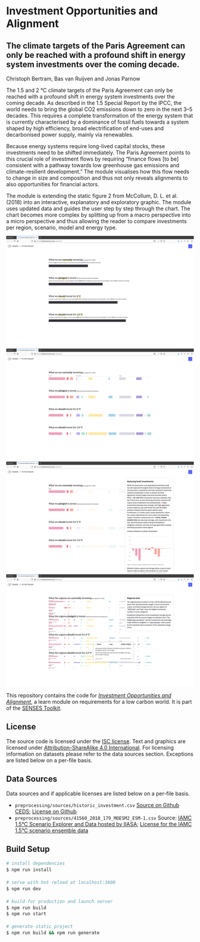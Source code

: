# Investment Opportunities and Alignment
## The climate targets of the Paris Agreement can only be reached with a profound shift in energy system investments over the coming decade.

Christoph Bertram, Bas van Ruijven and Jonas Parnow

The 1.5 and 2 °C climate targets of the Paris Agreement can only be reached with a profound shift in energy system investments over the coming decade. As described in the 1.5 Special Report by the IPCC, the world needs to bring the global CO2 emissions down to zero in the next 3–5 decades. This requires a complete transformation of the energy system that is currently characterised by a dominance of fossil fuels towards a system shaped by high efficiency, broad electrification of end-uses and decarbonised power supply, mainly via renewables.

Because energy systems require long-lived capital stocks, these investments need to be shifted immediately. The Paris Agreement points to this crucial role of investment flows by requiring “finance flows [to be] consistent with a pathway towards low greenhouse gas emissions and climate-resilient development.” The module visualises how this flow needs to change in size and composition and thus not only reveals alignments to also opportunities for financial actors.

The module is extending the static figure 2 from McCollum, D. L. et al. (2018) into an interactive, explanatory and exploratory graphic. The module uses updated data and guides the user step by step through the chart. The chart becomes more complex by splitting up from a macro perspective into a micro perspective and thus allowing the reader to compare investments per region, scenario, model and energy type.

![screenshot of the module](./screenshot_4.jpg)
![screenshot of the module](./screenshot_3.jpg)
![screenshot of the module](./screenshot_2.jpg)
![screenshot of the module](./screenshot_1.jpg)

This repository contains the code for [*Investment Opportunities and Alignment*](https://climatescenarios.org/investment-opportunities), a learn module on requirements for a low carbon world. It is part of the [SENSES Toolkit](https://climatescenarios.org/).

## License

The source code is licensed under the [ISC license](LICENSE.md). Text and graphics are licensed under [Attribution-ShareAlike 4.0 International](https://creativecommons.org/licenses/by-sa/4.0/). For licensing information on datasets please refer to the data sources section. Exceptions are listed below on a per-file basis.

## Data Sources

Data sources and if applicable licenses are listed below on a per-file basis.

- `preprocessing/sources/historic_investment.csv` [Source on Github CEDS](https://github.com/JGCRI/CEDS/); [License on Github](https://github.com/JGCRI/CEDS/#license-section)
- `preprocessing/sources/41560_2018_179_MOESM2_ESM-1.csv` Source: [IAMC 1.5°C Scenario Explorer and Data hosted by IIASA](https://data.ene.iiasa.ac.at/iamc-1.5c-explorer/#/about); [License for the IAMC 1.5°C scenario ensemble data](https://data.ene.iiasa.ac.at/iamc-1.5c-explorer/#/license)

## Build Setup

``` bash
# install dependencies
$ npm run install

# serve with hot reload at localhost:3000
$ npm run dev

# build for production and launch server
$ npm run build
$ npm run start

# generate static project
$ npm run build && npm run generate
```
